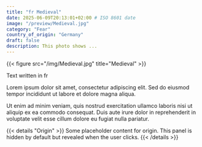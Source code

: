 ```yaml
---
title: "fr Medieval"
date: 2025-06-09T20:13:01+02:00 # ISO 8601 date
image: "/preview/Medieval.jpg"
category: "Fear"
country_of_origin: "Germany"
draft: false
description: This photo shows ...
---
```


{{< figure src="/img/Medieval.jpg" title="Medieval" >}}

Text written in fr

Lorem ipsum dolor sit amet, consectetur adipiscing elit. Sed do eiusmod tempor incididunt ut labore et dolore magna aliqua.

Ut enim ad minim veniam, quis nostrud exercitation ullamco laboris nisi ut aliquip ex ea commodo consequat. Duis aute irure dolor in reprehenderit in voluptate velit esse cillum dolore eu fugiat nulla pariatur.


{{< details "Origin" >}}
Some placeholder content for origin. This panel is hidden by default but revealed when the user clicks.
{{< /details >}}


